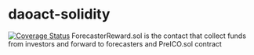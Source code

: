 # daoact-solidity
[![Coverage Status](https://coveralls.io/repos/github/mtxset/daoact-solidity/badge.svg?branch=master)](https://coveralls.io/github/mtxset/daoact-solidity?branch=master)
ForecasterReward.sol is the contact that collect funds from investors and forward to forecasters and PreICO.sol contract